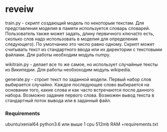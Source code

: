 # reveiw

train.py - скрипт создающий модель по некоторым текстам. Для представления моделия в памяти используется словарь словарей. 
Пользователь также может задать, длину первичного ключа(то есть, cколько слов надо использовать в моделия для определения 
следующего). По умолчанию это число равно одному. Скрипт может считывать текст из стандартного ввода или их директории с
текстовыми файлами. Для работы необходим модуль numpy.

wikitrain.py - делает все то же самое, но использует случайные тексты из Википедии. Для работы необхоходим модуль wikipedia.

generate.py - строит текст по заданной модели. Первый набор слов выбирается случайно. Каждое последующее слово выбирается на
основании того, какие слова и как часто встречаются после данного набора. Возможно задание первого слова. Возможен вывод 
текста в стандартный поток вывода или в заданный файл. 

### Requirements
ubuntu/xenial64
python3.6 или выше
1 cpu
512mb RAM
+requirements.txt
